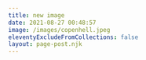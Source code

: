 ```yaml
---
title: new image
date: 2021-08-27 00:48:57
image: /images/copenhell.jpeg
eleventyExcludeFromCollections: false
layout: page-post.njk
---
```

